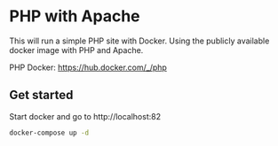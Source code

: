 # PHP with Apache

This will run a simple PHP site with Docker. Using the publicly available docker image with PHP and Apache.

PHP Docker: https://hub.docker.com/_/php

## Get started

Start docker and go to http://localhost:82

```bash
docker-compose up -d
```
